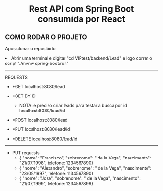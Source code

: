 <h1 align="center">Rest API com Spring Boot consumida por React</h1>

<h2>COMO RODAR O PROJETO</h2>
<p>Apos clonar o repositorio</p>
<li>Abrir uma terminal e digitar "cd VIPtest/backend/Lead" e logo correr o script "./mvnw spring-boot:run"</li>

------------------------------

REQUESTS

- *GET
    localhost:8080/lead

- *GET BY ID 
  - NOTA: e preciso criar leads para testar a busca por id
      localhost:8080/lead/id

- *POST
    localhost:8080/lead

- *PUT
    localhost:8080/lead/id

- *DELETE
    localhost:8080/lead/id
-----------------------------------------------------
- PUT requests
  - { "nome": "Francisco", "sobrenome": " de la Vega", "nascimento": "21/07/1998", telefone: 1234567890}
  - { "nome": "Alexandro", "sobrenome": " de la Vega", "nascimento": "23/09/1997", telefone: 1134567890}
  - { "nome": "Jose", "sobrenome": " de la Vega", "nascimento": "21/07/1999", telefone: 1234567899}